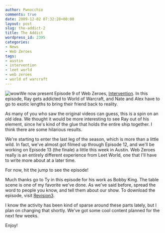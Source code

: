 ```yaml
---
author: Pwnocchio
comments: true
date: 2009-12-02 07:32:28+00:00
layout: post
slug: the-addict-2
title: The Addict
wordpress_id: 2395
categories:
- News
- Web Zeroes
tags:
- austin
- intervention
- leet world
- web zeroes
- world of warcraft
---
```


![wow](http://smoothfewfilms.com/wp-content/uploads/2009/12/wow.jpg)We now present Episode 9 of Web Zeroes, [Intervention](http://smoothfewfilms.com/2009/12/02/intervention/). In this episode, Ray gets addicted to World of Warcraft, and Nate and Alex have to go to exotic lengths to bring their friend back to reality.

As many of you who saw the original videos can guess, this is a spin on an old idea. We thought it would be more interesting to see Ray out of his element, since he's kind of the glue that holds the entire ship together. I think there are some hilarious results.

We're starting to enter the last leg of the season, which is more than a little wild. In fact, we've almost got filmed up through Episode 12, and we'll be working on Episode 13 (the finale) a little this week in Austin. Web Zeroes really is an entirely different experience from Leet World, one that I'll have to write more about at a later time.

For now, hit the jump to see the episode!
<!-- more -->



Much thanks go to Ty in this episode for his work as Bobby King. The table scene is one of my favorite we've done. As we've said before, spread the word to people you know, and tell them about our show. To download the episode, visit [Revision3](http://www.revision3.com/webzeroes/intervention/). 

I know the activity has been kind of sparse around these parts lately, but I plan on changing that shortly. We've got some cool content planned for the next few weeks. 

Enjoy!
